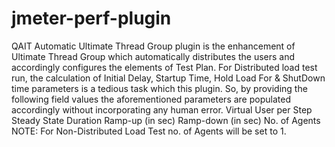 # jmeter-perf-plugin
QAIT Automatic Ultimate Thread Group plugin is the enhancement of Ultimate Thread Group which automatically distributes the users and accordingly configures the elements of Test Plan.  For Distributed load test run, the calculation of Initial Delay, Startup Time, Hold Load For &amp; ShutDown time parameters is a tedious task which this plugin.  So, by providing the following field values the aforementioned parameters are populated accordingly without incorporating any human error.  Virtual User per Step Steady State Duration Ramp-up (in sec) Ramp-down (in sec) No. of Agents NOTE: For Non-Distributed Load Test no. of Agents will be set to 1.
